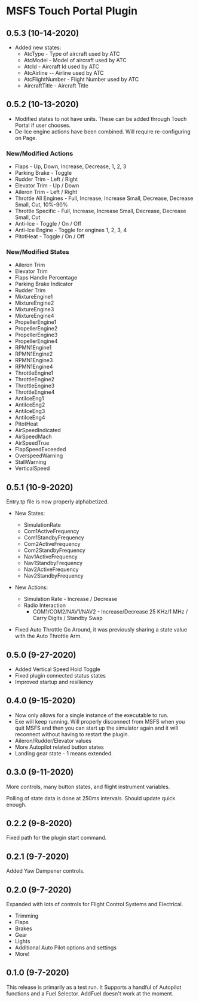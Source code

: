 # MSFS Touch Portal Plugin

## 0.5.3 (10-14-2020)
* Added new states:
  * AtcType - Type of aircraft used by ATC
  * AtcModel - Model of aircraft used by ATC
  * AtcId - Aircraft Id used by ATC
  * AtcAirline -- Airline used by ATC
  * AtcFlightNumber - Flight Number used by ATC
  * AircraftTitle - Aircraft Title

## 0.5.2 (10-13-2020)
* Modified states to not have units. These can be added through Touch Portal if user chooses.
* De-Ice engine actions have been combined. Will require re-configuring on Page.

### New/Modified Actions
* Flaps - Up, Down, Increase, Decrease, 1, 2, 3
* Parking Brake - Toggle
* Rudder Trim - Left / Right
* Elevator Trim - Up / Down
* Aileron Trim - Left / Right
* Throttle All Engines - Full, Increase, Increase Small, Decrease, Decrease Small, Cut, 10%-90%
* Throttle Specific - Full, Increase, Increase Small, Decrease, Decrease Small, Cut
* Anti-Ice - Toggle / On / Off
* Anti-Ice Engine - Toggle for engines 1, 2, 3, 4
* PitotHeat - Toggle / On / Off

### New/Modified States
* Aileron Trim
* Elevator Trim
* Flaps Handle Percentage
* Parking Brake Indicator
* Rudder Trim
* MixtureEngine1
* MixtureEngine2
* MixtureEngine3
* MixtureEngine4
* PropellerEngine1
* PropellerEngine2
* PropellerEngine3
* PropellerEngine4
* RPMN1Engine1
* RPMN1Engine2
* RPMN1Engine3
* RPMN1Engine4
* ThrottleEngine1
* ThrottleEngine2
* ThrottleEngine3
* ThrottleEngine4
* AntiIceEng1
* AntiIceEng2
* AntiIceEng3
* AntiIceEng4
* PitotHeat
* AirSpeedIndicated
* AirSpeedMach
* AirSpeedTrue
* FlapSpeedExceeded
* OverspeedWarning
* StallWarning
* VerticalSpeed

## 0.5.1 (10-9-2020)
Entry.tp file is now properly alphabetized.

* New States:
  * SimulationRate
  * Com1ActiveFrequency
  * Com1StandbyFrequency
  * Com2ActiveFrequency
  * Com2StandbyFrequency
  * Nav1ActiveFrequency
  * Nav1StandbyFrequency
  * Nav2ActiveFrequency
  * Nav2StandbyFrequency
* New Actions:
  * Simulation Rate - Increase / Decrease
  * Radio Interaction
    * COM1/COM2/NAV1/NAV2 - Increase/Decrease 25 KHz/1 MHz / Carry Digits / Standby Swap

* Fixed Auto Throttle Go Around, it was previously sharing a state value with the Auto Throttle Arm.

## 0.5.0 (9-27-2020)
* Added Vertical Speed Hold Toggle
* Fixed plugin connected status states
* Improved startup and resiliency

## 0.4.0 (9-15-2020)
* Now only allows for a single instance of the executable to run.
* Exe will keep running. Will properly disconnect from MSFS when you quit MSFS and then you can start up the simulator again and it will reconnect without having to restart the plugin.
* Aileron/Rudder/Elevator values
* More Autopilot related button states
* Landing gear state - 1 means extended.

## 0.3.0 (9-11-2020)
More controls, many button states, and flight instrument variables.

Polling of state data is done at 250ms intervals. Should update quick enough.

## 0.2.2 (9-8-2020)
Fixed path for the plugin start command.

## 0.2.1 (9-7-2020)
Added Yaw Dampener controls.

## 0.2.0 (9-7-2020)
Expanded with lots of controls for Flight Control Systems and Electrical.

* Trimming
* Flaps
* Brakes
* Gear
* Lights
* Additional Auto Pilot options and settings
* More!

## 0.1.0 (9-7-2020)
This release is primarily as a test run. It Supports a handful of Autopilot functions and a Fuel Selector.
AddFuel doesn't work at the moment.